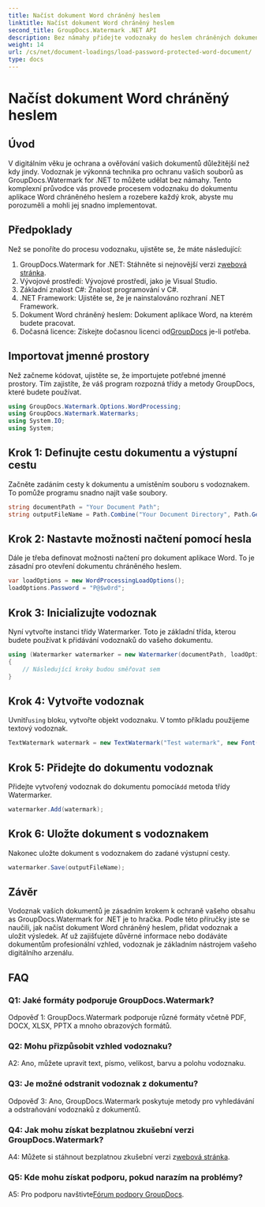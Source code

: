 ```yaml
---
title: Načíst dokument Word chráněný heslem
linktitle: Načíst dokument Word chráněný heslem
second_title: GroupDocs.Watermark .NET API
description: Bez námahy přidejte vodoznaky do heslem chráněných dokumentů Word pomocí GroupDocs.Watermark for .NET s naším komplexním průvodcem krok za krokem.
weight: 14
url: /cs/net/document-loadings/load-password-protected-word-document/
type: docs
---
```

# Načíst dokument Word chráněný heslem

## Úvod
V digitálním věku je ochrana a ověřování vašich dokumentů důležitější než kdy jindy. Vodoznak je výkonná technika pro ochranu vašich souborů as GroupDocs.Watermark for .NET to můžete udělat bez námahy. Tento komplexní průvodce vás provede procesem vodoznaku do dokumentu aplikace Word chráněného heslem a rozebere každý krok, abyste mu porozuměli a mohli jej snadno implementovat.
## Předpoklady
Než se ponoříte do procesu vodoznaku, ujistěte se, že máte následující:
1.  GroupDocs.Watermark for .NET: Stáhněte si nejnovější verzi z[webová stránka](https://releases.groupdocs.com/Watermark/net/).
2. Vývojové prostředí: Vývojové prostředí, jako je Visual Studio.
3. Základní znalost C#: Znalost programování v C#.
4. .NET Framework: Ujistěte se, že je nainstalováno rozhraní .NET Framework.
5. Dokument Word chráněný heslem: Dokument aplikace Word, na kterém budete pracovat.
6.  Dočasná licence: Získejte dočasnou licenci od[GroupDocs](https://purchase.groupdocs.com/temporary-license/) je-li potřeba.
## Importovat jmenné prostory
Než začneme kódovat, ujistěte se, že importujete potřebné jmenné prostory. Tím zajistíte, že váš program rozpozná třídy a metody GroupDocs, které budete používat.
```csharp
using GroupDocs.Watermark.Options.WordProcessing;
using GroupDocs.Watermark.Watermarks;
using System.IO;
using System;
```
## Krok 1: Definujte cestu dokumentu a výstupní cestu
Začněte zadáním cesty k dokumentu a umístěním souboru s vodoznakem. To pomůže programu snadno najít vaše soubory.
```csharp
string documentPath = "Your Document Path";
string outputFileName = Path.Combine("Your Document Directory", Path.GetFileName(documentPath));
```
## Krok 2: Nastavte možnosti načtení pomocí hesla
Dále je třeba definovat možnosti načtení pro dokument aplikace Word. To je zásadní pro otevření dokumentu chráněného heslem.
```csharp
var loadOptions = new WordProcessingLoadOptions();
loadOptions.Password = "P@$w0rd";
```
## Krok 3: Inicializujte vodoznak
Nyní vytvořte instanci třídy Watermarker. Toto je základní třída, kterou budete používat k přidávání vodoznaků do vašeho dokumentu.
```csharp
using (Watermarker watermarker = new Watermarker(documentPath, loadOptions))
{
    // Následující kroky budou směřovat sem
}
```
## Krok 4: Vytvořte vodoznak
 Uvnitř`using` bloku, vytvořte objekt vodoznaku. V tomto příkladu použijeme textový vodoznak.
```csharp
TextWatermark watermark = new TextWatermark("Test watermark", new Font("Arial", 12));
```
## Krok 5: Přidejte do dokumentu vodoznak
Přidejte vytvořený vodoznak do dokumentu pomocí`Add` metoda třídy Watermarker.
```csharp
watermarker.Add(watermark);
```
## Krok 6: Uložte dokument s vodoznakem
Nakonec uložte dokument s vodoznakem do zadané výstupní cesty.
```csharp
watermarker.Save(outputFileName);
```
## Závěr
Vodoznak vašich dokumentů je zásadním krokem k ochraně vašeho obsahu as GroupDocs.Watermark for .NET je to hračka. Podle této příručky jste se naučili, jak načíst dokument Word chráněný heslem, přidat vodoznak a uložit výsledek. Ať už zajišťujete důvěrné informace nebo dodáváte dokumentům profesionální vzhled, vodoznak je základním nástrojem vašeho digitálního arzenálu.
## FAQ
### Q1: Jaké formáty podporuje GroupDocs.Watermark?
Odpověď 1: GroupDocs.Watermark podporuje různé formáty včetně PDF, DOCX, XLSX, PPTX a mnoho obrazových formátů.
### Q2: Mohu přizpůsobit vzhled vodoznaku?
A2: Ano, můžete upravit text, písmo, velikost, barvu a polohu vodoznaku.
### Q3: Je možné odstranit vodoznak z dokumentu?
Odpověď 3: Ano, GroupDocs.Watermark poskytuje metody pro vyhledávání a odstraňování vodoznaků z dokumentů.
### Q4: Jak mohu získat bezplatnou zkušební verzi GroupDocs.Watermark?
 A4: Můžete si stáhnout bezplatnou zkušební verzi z[webová stránka](https://releases.groupdocs.com/).
### Q5: Kde mohu získat podporu, pokud narazím na problémy?
 A5: Pro podporu navštivte[Fórum podpory GroupDocs](https://forum.groupdocs.com/c/watermark/19).
